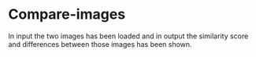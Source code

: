 # Compare-images
In input the two images has been loaded and in output the similarity score and differences between those images has been shown. 
